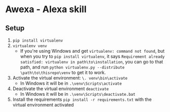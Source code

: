 # Awexa - Alexa skill

## Setup
1. `pip install virtualenv`
2. `virtualenv venv`
    + If you're using Windows and get `virtualenv: command not found`, but when you try to `pip install virtualenv`, it says `Requirement already satisfied: virtualenv in path\to\installation`, you can go to that path, and run `python virtualenv.py --distribute \path\to\thisrepo\venv` to get it to work. 
3. Activate the virtual environment: `\. venv\bin\activate`
    + In Windows it will be in `.\venv\Scripts\activate`
4. Deactivate the virtual environment `deactivate` 
    + In Windows it will be in `.\venv\Scripts\deactivate.bat`
5. Install the requirements `pip install -r requirements.txt` with the virtual environment activated

